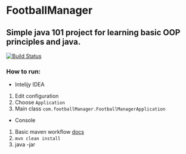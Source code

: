 # FootballManager
## Simple java 101 project for learning basic OOP principles and java.

[![Build Status](https://travis-ci.org/mshemanskyi/FootballManager.svg?branch=master)](https://travis-ci.org/mshemanskyi/FootballManager)

### How to run:
- Intelijy IDEA
1. Edit configuration
2. Choose `Application`
3. Main class `com.footballManager.FootballManagerApplication`

- Console
1. Basic maven workflow [docs](https://maven.apache.org/guides/getting-started/index.html)
2. `mvn clean install`
3. java -jar <path to jar>

